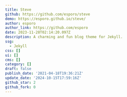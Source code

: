 ```yaml
---
title: Steve
github: https://github.com/esporo/steve
demo: https://esporo.github.io/steve/
author: esporo
author_link: https://github.com/esporo
date: 2023-11-28T02:14:20.097Z
description: A charming and fun blog theme for Jekyll.
ssg:
  - Jekyll
css: []
ui: []
cms: []
category: []
draft: false
publish_date: '2021-04-18T19:36:21Z'
update_date: '2024-10-15T17:59:16Z'
github_star: 2
github_fork: 0
---
```

